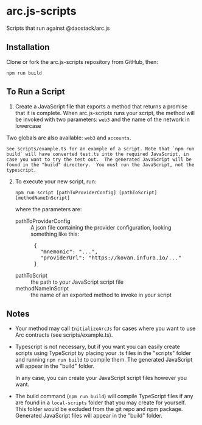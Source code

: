 # arc.js-scripts
Scripts that run against @daostack/arc.js

## Installation

Clone or fork the arc.js-scripts repository from GitHub, then:

```
npm run build
```

## To Run a Script

1. Create a JavaScript file that exports a method that returns a promise that it is complete.
 When arc.js-scripts runs your script, the method will be invoked with two parameters: `web3` and the name of the network in lowercase
 
 Two globals are also available: `web3` and `accounts`.
 
    See scripts/example.ts for an example of a script. Note that `npm run build` will have converted test.ts into the required JavaScript, in case you want to try the test out.  The generated JavaScript will be found in the "build" directory.  You must run the JavaScript, not the typescript.
2. To execute your new script, run:

    `npm run script [pathToProviderConfig] [pathToScript] [methodNameInScript]`

    where the parameters are:

    <dl>
    <dt>pathToProviderConfig</dt>
    <dd>A json file containing the provider configuration, looking something like this:
      <pre>
    {
      "mnemonic": "...",
      "providerUrl": "https://kovan.infura.io/..."
    }</pre>
      </dd>
    <dt>pathToScript</dt><dd>the path to your JavaScript script file</dd>
    <dt>methodNameInScript</dt><dd>the name of an exported method to invoke in your script</dd>
    </dl>

## Notes

* Your method may call `InitializeArcJs` for cases where you want to use Arc contracts (see scripts/example.ts).

* Typescript is not necessary, but if you want you can easily create scripts using TypeScript by placing your .ts files in the "scripts" folder and running `npm run build` to compile them.  The generated JavaScript will appear in the "build" folder.

    In any case, you can create your JavaScript script files however you want.

* The build command (`npm run build`) will compile TypeScript files if any are found in a `local-scripts` folder that you may create for yourself.  This folder would be excluded from the git repo and npm package.  Generated JavaScript files will appear in the "build" folder.
